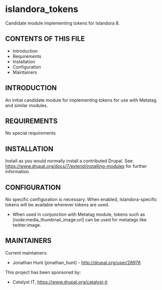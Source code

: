 # islandora_tokens
Candidate module implementing tokens for Islandora 8.

CONTENTS OF THIS FILE
---------------------

 * Introduction
 * Requirements
 * Installation
 * Configuration
 * Maintainers


INTRODUCTION
------------

An initial candidate module for implementing tokens for use with Metatag and
similar modules.


REQUIREMENTS
------------

No special requirements


INSTALLATION
------------

Install as you would normally install a contributed Drupal. See:
https://www.drupal.org/docs/7/extend/installing-modules for further
information.

CONFIGURATION
-------------

No specific configuration is necessary. When enabled, Islandora-specific tokens
will be available wherever tokens are used.

 * When used in conjunction with Metatag module, tokens such as
   [node:media_thumbnail_image:url] can be used for metatags like twitter:image.


MAINTAINERS
-----------

Current maintainers:
 * Jonathan Hunt (jonathan_hunt) - http://drupal.org/user/28976

This project has been sponsored by:
 * Catalyst IT, https://www.drupal.org/catalyst-it
